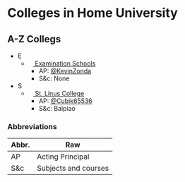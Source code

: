 # Colleges in Home University

## A-Z Collegs

- E
  - [<img style="width: 11px;" src="https://avatars.githubusercontent.com/u/90482566?s=200&v=4"> Examination Schools](https://github.com/ExaminationSchools)
    - AP: [@KevinZonda](https://github.com/KevinZonda)
    - S&c: None
- S
  - [<img style="width: 11px;" src="https://avatars.githubusercontent.com/u/90481831?s=200&v=4"> St. Linus College](https://github.com/StLinusCollege)
    - AP: [@Cubik65536](https://github.com/Cubik65536)
    - S&c: Baipiao
    
### Abbreviations

| Abbr. | Raw                  |
| ----- | -------------------- |
| AP    | Acting Principal     |
| S&c   | Subjects and courses |
